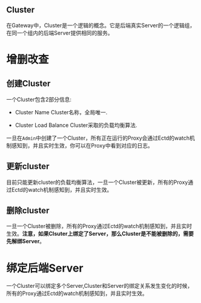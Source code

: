 Cluster
-------
在Gateway中，Cluster是一个逻辑的概念。它是后端真实Server的一个逻辑组，在同一个组内的后端Server提供相同的服务。

# 增删改查
## 创建Cluster
一个Cluster包含2部分信息:

* Cluster Name
  Cluster名称，全局唯一.

* Cluster Load Balance
  Cluster采取的负载均衡算法.

一旦在`Admin`中创建了一个Cluster，所有正在运行的Proxy会通过Ectd的watch机制感知到，并且实时生效，你可以在Proxy中看到对应的日志。

## 更新cluster
目前只能更新cluster的负载均衡算法，一旦一个Cluster被更新，所有的Proxy通过Ectd的watch机制感知到，并且实时生效。

## 删除cluster
一旦一个Cluster被删除，所有的Proxy通过Ectd的watch机制感知到，并且实时生效。**注意，如果Clsuter上绑定了Server，那么Cluster是不能被删除的，需要先解绑Server**。

# 绑定后端Server
一个Cluster可以绑定多个Server,Cluster和Server的绑定关系发生变化的时候，所有的Proxy通过Ectd的watch机制感知到，并且实时生效。